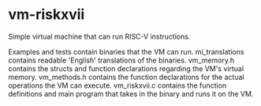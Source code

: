 # vm-riskxvii
Simple virtual machine that can run RISC-V instructions.

Examples and tests contain binaries that the VM can run. mi_translations contains readable 'English' translations of the binaries.
vm_memory.h contains the structs and function declarations regarding the VM's virtual memory.
vm_methods.h contains the function declarations for the actual operations the VM can execute.
vm_riskxvii.c contains the function definitions and main program that takes in the binary and runs it on the VM.

